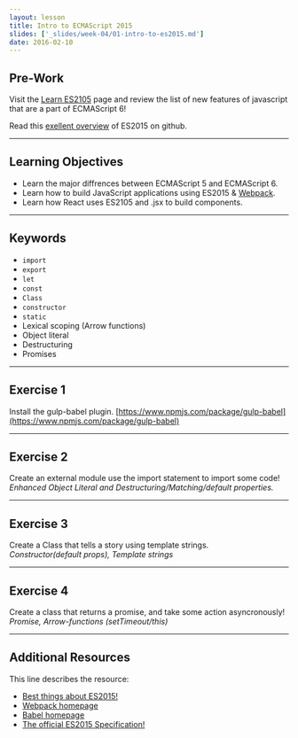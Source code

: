 ```yaml
---
layout: lesson
title: Intro to ECMAScript 2015
slides: ['_slides/week-04/01-intro-to-es2015.md']
date: 2016-02-10
---
```


## Pre-Work

Visit the [Learn ES2105](https://babeljs.io/docs/learn-es2015/) page and review the list of new features of javascript that are a part of ECMAScript 6!

Read this [exellent overview](https://github.com/bevacqua/es6) of ES2015 on github.

---

## Learning Objectives

- Learn the major diffrences between ECMAScript 5 and ECMAScript 6.
- Learn how to build JavaScript applications using ES2015 & [Webpack](https://webpack.github.io/).
- Learn how React uses ES2105 and .jsx to build components.

---

## Keywords

- `import`
- `export`
- `let`
- `const`
- `Class`
- `constructor`
- `static`
- Lexical scoping (Arrow functions)
- Object literal
- Destructuring
- Promises

---

## Exercise 1
Install the gulp-babel plugin. [https://www.npmjs.com/package/gulp-babel](https://www.npmjs.com/package/gulp-babel) 

---

## Exercise 2
Create an external module use the import statement to import some code!
*Enhanced Object Literal and Destructuring/Matching/default properties.*

---
## Exercise 3
Create a Class that tells a story using template strings. <br>
*Constructor(default props), Template strings*

---
## Exercise 4
Create a class that returns a promise, and take some action asyncronously!
*Promise, Arrow-functions (setTimeout/this)*

---

## Additional Resources

This line describes the resource:

- [Best things about ES2015!](https://kadira.io/blog/other/top-es2015-features-in-15-minutes)
- [Webpack homepage](https://webpack.github.io/)
- [Babel homepage](https://babeljs.io/docs/learn-es2015/)
- [The official ES2015 Specification!](http://www.ecma-international.org/ecma-262/6.0/)
